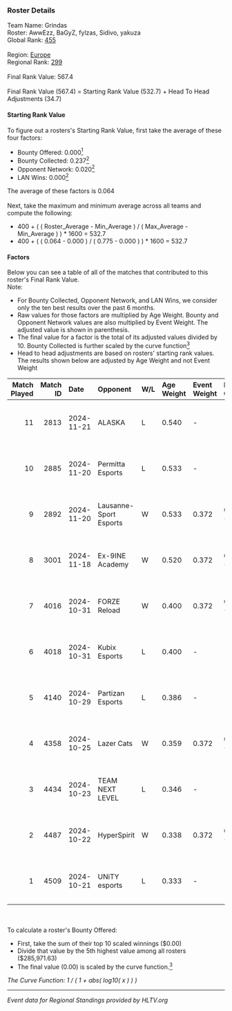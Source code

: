 ### Roster Details<br />
Team Name: Grindas<br />
Roster: AwwEzz, BaGyZ, fylzas, Sidivo, yakuza<br />
Global Rank: [455](../../standings_global_2025_02_28.md)<br />
<br />
Region: [Europe]( ../../standings_europe_2025_02_28.md)<br />
Regional Rank: [299]( ../../standings_europe_2025_02_28.md)<br />
<br />
Final Rank Value:  567.4<br />
<br />
Final Rank Value (567.4) = Starting Rank Value (532.7) + Head To Head Adjustments (34.7)<br />

#### Starting Rank Value<br />
To figure out a rosters's Starting Rank Value, first take the average of these four factors:<br />
- Bounty Offered: 0.000[<sup>1</sup>](#table2)
- Bounty Collected: 0.237[<sup>2</sup>](#table1)
- Opponent Network: 0.020[<sup>2</sup>](#table1)
- LAN Wins: 0.000[<sup>2</sup>](#table1)

The average of these factors is 0.064<br />
<br />
Next, take the maximum and minimum average across all teams and compute the following:<br />
- 400 + ( ( Roster_Average - Min_Average ) / ( Max_Average - Min_Average ) ) * 1600 = 532.7
- 400 + ( ( 0.064 - 0.000 ) / ( 0.775 - 0.000 ) ) * 1600 = 532.7


#### Factors<br />
Below you can see a table of all of the matches that contributed to this roster's Final Rank Value.<br />
Note:<br />

- For Bounty Collected, Opponent Network, and LAN Wins, we consider only the ten best results over the past 6 months.
- Raw values for those factors are multiplied by Age Weight. Bounty and Opponent Network values are also multiplied by Event Weight. The adjusted value is shown in parenthesis.
- The final value for a factor is the total of its adjusted values divided by 10. Bounty Collected is further scaled by the curve function[<sup>3</sup>](#curveFunction)
- Head to head adjustments are based on rosters' starting rank values. The results shown below are adjusted by Age Weight and not Event Weight
<span id="table1"></span><br />


| Match Played | Match ID | Date       | Opponent               | W/L | Age Weight | Event Weight | Bounty Collected | Opponent Network | LAN Wins  | H2H Adj. | Roster                                |
| -: | -: | :- | :- | :- | :- | :- | :- | :- | :- | -: | :- |
|           11 |     2813 | 2024-11-21 | ALASKA                 | L   | 0.540      | -            | -                | -                | -         |    -1.49 | AwwEzz, BaGyZ, fylzas, Sidivo, yakuza |
|           10 |     2885 | 2024-11-20 | Permitta Esports       | L   | 0.533      | -            | -                | -                | -         |    -3.46 | AwwEzz, BaGyZ, fylzas, Sidivo, yakuza |
|            9 |     2892 | 2024-11-20 | Lausanne-Sport Esports | W   | 0.533      | 0.372        | 0.000 (0.000)    | 0.136 (0.027)    | 0 (0.000) |     8.72 | AwwEzz, BaGyZ, fylzas, Sidivo, yakuza |
|            8 |     3001 | 2024-11-18 | Ex-9INE Academy        | W   | 0.520      | 0.372        | 0.000 (0.000)    | 0.039 (0.007)    | 0 (0.000) |     8.41 | AwwEzz, BaGyZ, fylzas, Sidivo, yakuza |
|            7 |     4016 | 2024-10-31 | FORZE Reload           | W   | 0.400      | 0.372        | 0.031 (0.005)    | 0.602 (0.090)    | 0 (0.000) |    10.99 | AwwEzz, BaGyZ, fylzas, Sidivo, yakuza |
|            6 |     4018 | 2024-10-31 | Kubix Esports          | L   | 0.400      | -            | -                | -                | -         |    -1.28 | AwwEzz, BaGyZ, fylzas, Sidivo, yakuza |
|            5 |     4140 | 2024-10-29 | Partizan Esports       | L   | 0.386      | -            | -                | -                | -         |    -0.41 | AwwEzz, BaGyZ, fylzas, Sidivo, yakuza |
|            4 |     4358 | 2024-10-25 | Lazer Cats             | W   | 0.359      | 0.372        | 0.007 (0.001)    | 0.420 (0.056)    | 0 (0.000) |     8.45 | AwwEzz, BaGyZ, fylzas, Sidivo, yakuza |
|            3 |     4434 | 2024-10-23 | TEAM NEXT LEVEL        | L   | 0.346      | -            | -                | -                | -         |    -1.40 | AwwEzz, BaGyZ, fylzas, Sidivo, yakuza |
|            2 |     4487 | 2024-10-22 | HyperSpirit            | W   | 0.338      | 0.372        | 0.004 (0.001)    | 0.131 (0.017)    | 0 (0.000) |     7.46 | AwwEzz, BaGyZ, fylzas, Sidivo, yakuza |
|            1 |     4509 | 2024-10-21 | UNiTY esports          | L   | 0.333      | -            | -                | -                | -         |    -1.26 | AwwEzz, BaGyZ, fylzas, Sidivo, yakuza |

<br />
<span id="table2"></span><br />
To calculate a roster's Bounty Offered:<br />

- First, take the sum of their top 10 scaled winnings ($0.00)
- Divide that value by the 5th highest value among all rosters ($285,971.63)
- The final value (0.00) is scaled by the curve function.[<sup>3</sup>](#curveFunction)

<span id="curveFunction"></span>_The Curve Function: 1 / ( 1 + abs( log10( x ) ) )_<br />

---
_Event data for Regional Standings provided by HLTV.org_<br />
